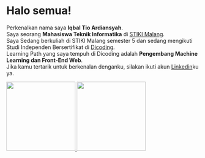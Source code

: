 # Halo semua! 

Perkenalkan nama saya **Iqbal Tio Ardiansyah**.\
Saya seorang **Mahasiswa Teknik Informatika** di [STIKI Malang](https://www.stiki.ac.id).\
Saya Sedang berkuliah di STIKI Malang semester 5 dan sedang mengikuti Studi Independen Bersertifikat di [Dicoding](https://www.dicoding.com/).\
Learning Path yang saya tempuh di Dicoding adalah **Pengembang Machine Learning dan Front-End Web**.\
Jika kamu tertarik untuk berkenalan denganku, silakan ikuti akun [Linkedin](https://www.linkedin.com/in/iqbal-tio-ardiansyah-9b9763216/)ku ya.

<p align="left">
<a href="https://github.com/iqbaltio">
  <img height="180em" src="https://github-readme-stats-eight-theta.vercel.app/api?username=iqbaltio&show_icons=true&theme=algolia&include_all_commits=true&count_private=true"/>
  <img height="180em" src="https://github-readme-stats-eight-theta.vercel.app/api/top-langs/?username=iqbaltio&layout=compact&langs_count=8&theme=algolia"/>
</a>
</p>
